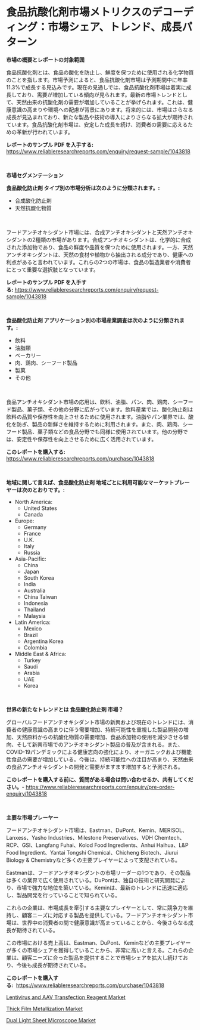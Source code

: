 <p><h1>食品抗酸化剤市場メトリクスのデコーディング：市場シェア、トレンド、成長パターン</h1></p><p><strong>市場の概要とレポートの対象範囲</strong></p>
<p><p>食品抗酸化剤とは、食品の酸化を防止し、鮮度を保つために使用される化学物質のことを指します。市場予測によると、食品抗酸化剤市場は予測期間中に年率11.3%で成長する見込みです。現在の見通しでは、食品抗酸化剤市場は着実に成長しており、需要が増加している傾向が見られます。最新の市場トレンドとして、天然由来の抗酸化剤の需要が増加していることが挙げられます。これは、健康意識の高まりや環境への配慮が背景にあります。将来的には、市場はさらなる成長が見込まれており、新たな製品や技術の導入によりさらなる拡大が期待されています。食品抗酸化剤市場は、安定した成長を続け、消費者の需要に応えるための革新が行われています。</p></p>
<p><strong>レポートのサンプル PDF を入手する:</strong> <a href="https://www.reliableresearchreports.com/enquiry/request-sample/1043818">https://www.reliableresearchreports.com/enquiry/request-sample/1043818</a></p>
<p>&nbsp;</p>
<p><strong>市場セグメンテーション</strong></p>
<p><strong>食品酸化防止剤 タイプ別の市場分析は次のように分類されます。:</strong></p>
<p><ul><li>合成酸化防止剤</li><li>天然抗酸化物質</li></ul></p>
<p>&nbsp;</p>
<p><p>フードアンチオキシダント市場には、合成アンチオキシダントと天然アンチオキシダントの2種類の市場があります。合成アンチオキシダントは、化学的に合成された添加物であり、食品の鮮度や品質を保つために使用されます。一方、天然アンチオキシダントは、天然の食材や植物から抽出される成分であり、健康への利点があると言われています。これらの2つの市場は、食品の製造業者や消費者にとって重要な選択肢となっています。</p></p>
<p><strong>レポートのサンプル PDF を入手する:</strong>&nbsp;<a href="https://www.reliableresearchreports.com/enquiry/request-sample/1043818">https://www.reliableresearchreports.com/enquiry/request-sample/1043818</a></p>
<p>&nbsp;</p>
<p><strong> 食品酸化防止剤 アプリケーション別の市場産業調査は次のように分類されます。:</strong></p>
<p><ul><li>飲料</li><li>油脂類</li><li>ベーカリー</li><li>肉、鶏肉、シーフード製品</li><li>製菓</li><li>その他</li></ul></p>
<p>&nbsp;</p>
<p><p>食品アンチオキシダント市場の応用は、飲料、油脂、パン、肉、鶏肉、シーフード製品、菓子類、その他の分野に広がっています。飲料産業では、酸化防止剤は飲料の品質や保存性を向上させるために使用されます。油脂やパン業界では、酸化を防ぎ、製品の新鮮さを維持するために利用されます。また、肉、鶏肉、シーフード製品、菓子類などの食品分野でも同様に使用されています。他の分野では、安定性や保存性を向上させるために広く活用されています。</p></p>
<p><strong>このレポートを購入する:</strong>&nbsp; <a href="https://www.reliableresearchreports.com/purchase/1043818">https://www.reliableresearchreports.com/purchase/1043818</a></p>
<p>&nbsp;</p>
<p><strong>地域に関して言えば、食品酸化防止剤 地域ごとに利用可能なマーケットプレーヤーは次のとおりです。:</strong></p>
<p><ul>
    <li>
        North America:
        <ul>
            <li>United States</li>
            <li>Canada</li>
        </ul>
    </li>
    <li>
        Europe:
        <ul>
            <li>Germany</li>
            <li>France</li>
            <li>U.K.</li>
            <li>Italy</li>
            <li>Russia</li>
        </ul>
    </li>
    <li>
        Asia-Pacific:
        <ul>
            <li>China</li>
            <li>Japan</li>
            <li>South Korea</li>
            <li>India</li>
            <li>Australia</li>
            <li>China Taiwan</li>
            <li>Indonesia</li>
            <li>Thailand</li>
            <li>Malaysia</li>
        </ul>
    </li>
    <li>
        Latin America:
        <ul>
            <li>Mexico</li>
            <li>Brazil</li>
            <li>Argentina Korea</li>
            <li>Colombia</li>
        </ul>
    </li>
    <li>
        Middle East & Africa:
        <ul>
            <li>Turkey</li>
            <li>Saudi</li>
            <li>Arabia</li>
            <li>UAE</li>
            <li>Korea</li>
        </ul>
    </li>
    </ul></p>
<p>&nbsp;</p>
<p><strong>世界の新たなトレンドとは 食品酸化防止剤 市場？</strong></p>
<p><p>グローバルフードアンチオキシダント市場の新興および現在のトレンドには、消費者の健康意識の高まりに伴う需要増加、持続可能性を重視した製品開発の増加、天然原料からの抗酸化物質の需要増加、食品添加物の使用を減少させる傾向、そして新興市場でのアンチオキシダント製品の普及が含まれる。また、COVID-19パンデミックによる健康志向の強化により、オーガニックおよび機能性食品の需要が増加している。今後は、持続可能性への注目が高まり、天然由来の食品アンチオキシダントの開発と需要がますます増加すると予測される。</p></p>
<p><strong>このレポートを購入する前に、質問がある場合は問い合わせるか、共有してください。</strong>- <a href="https://www.reliableresearchreports.com/enquiry/pre-order-enquiry/1043818">https://www.reliableresearchreports.com/enquiry/pre-order-enquiry/1043818</a></p>
<p>&nbsp;</p>
<p><strong>主要な市場プレーヤー</strong></p>
<p><p>フードアンチオキシダント市場は、Eastman、DuPont、Kemin、MERISOL、Lanxess、Yasho Industries、Milestone Preservatives、VDH Chemtech、RCP、GSI、Langfang Fuhai、Kolod Food Ingredients、Anhui Haihua、L&P Food Ingredient、Yantai Tongshi Chemical、Chicheng Biotech、Jiurui Biology & Chemistryなど多くの主要プレイヤーによって支配されている。</p><p>Eastmanは、フードアンチオキシダントの市場リーダーの1つであり、その製品は多くの業界で広く使用されている。DuPontは、独自の技術と研究開発により、市場で強力な地位を築いている。Keminは、最新のトレンドに迅速に適応し、製品開発を行っていることで知られている。</p><p>これらの企業は、市場成長を牽引する主要なプレイヤーとして、常に競争力を維持し、顧客ニーズに対応する製品を提供している。フードアンチオキシダント市場は、世界中の消費者の間で健康意識が高まっていることから、今後さらなる成長が期待されている。</p><p>この市場における売上高は、Eastman、DuPont、Keminなどの主要プレイヤーが多くの市場シェアを獲得していることから、非常に高いと言える。これらの企業は、顧客ニーズに合った製品を提供することで市場シェアを拡大し続けており、今後も成長が期待されている。</p></p>
<p><strong>このレポートを購入する:</strong>&nbsp;&nbsp;<a href="https://www.reliableresearchreports.com/purchase/1043818">https://www.reliableresearchreports.com/purchase/1043818</a></p>
<p><p><a href="https://view.publitas.com/reportprime-1/lentivirus-and-aav-transfection-reagent-market-size-furnishes-valuable-information-encompassing-market-share-market-trends-and-projections-spanning-from-2023-to-2030/">Lentivirus and AAV Transfection Reagent Market</a></p><p><a href="https://view.publitas.com/reportprime-1/thick-film-metallization-market-size-global-industry-overview-market-segmentation-and-forecast-2023-to-2030/">Thick Film Metallization Market</a></p><p><a href="https://view.publitas.com/reportprime-1/dual-light-sheet-microscope-market-offers-provide-insightful-data-for-the-time-period-from-2023-to-2030-and-also-provide-analysis-based-on-application-type-and-region/">Dual Light Sheet Microscope Market</a></p></p>